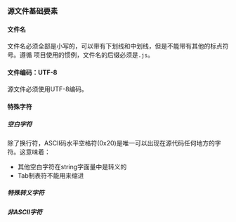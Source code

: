 ### 源文件基础要素

#### 文件名
文件名必须全部是小写的，可以带有下划线和中划线，但是不能带有其他的标点符号。遵循
项目使用的惯例，文件名的后缀必须是`.js`。

#### 文件编码：UTF-8
源文件必须使用UTF-8编码。

#### 特殊字符

##### 空白字符
除了换行符，ASCII码水平空格符(0x20)是唯一可以出现在源代码任何地方的字符。这意味着：
- 其他空白字符在string字面量中是转义的
- Tab制表符不能用来缩进

##### 特殊转义字符

##### 非ASCII字符
